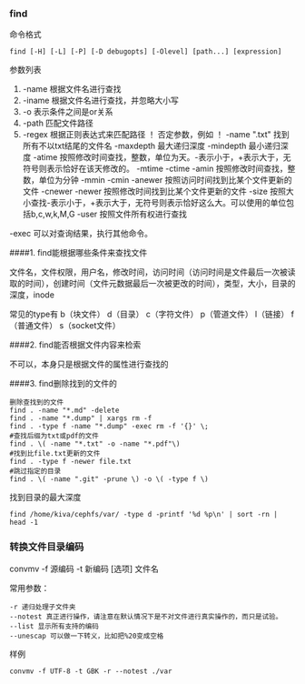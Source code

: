 ### find

命令格式

```
find [-H] [-L] [-P] [-D debugopts] [-Olevel] [path...] [expression]
```

参数列表

1. -name 根据文件名进行查找
2. -iname 根据文件名进行查找，并忽略大小写
3. -o  表示条件之间是or关系
4. -path 匹配文件路径
5. -regex 根据正则表达式来匹配路径
！ 否定参数，例如 ！ -name ".txt" 找到所有不以txt结尾的文件名
-maxdepth 最大递归深度
-mindepth 最小递归深度
-atime 按照修改时间查找，整数，单位为天。-表示小于，+表示大于，无符号则表示恰好在该天修改的。
-mtime
-ctime
-amin 按照修改时间查找，整数，单位为分钟
-mmin
-cmin
-anewer 按照访问时间找到比某个文件更新的文件
-cnewer
-newer  按照修改时间找到比某个文件更新的文件
-size   按照大小查找-表示小于，+表示大于，无符号则表示恰好这么大。可以使用的单位包括b,c,w,k,M,G
-user   按照文件所有权进行查找

-exec  可以对查询结果，执行其他命令。

####1. find能根据哪些条件来查找文件

文件名，文件权限，用户名，修改时间，访问时间（访问时间是文件最后一次被读取的时间），创建时间（文件元数据最后一次被更改的时间），类型，大小，目录的深度，inode

常见的type有 b（块文件） d（目录） c（字符文件） p（管道文件） l（链接） f（普通文件） s（socket文件）

####2. find能否根据文件内容来检索

不可以，本身只是根据文件的属性进行查找的

####3. find删除找到的文件的

    删除查找到的文件
    find . -name "*.md" -delete
    find . -name "*.dump" | xargs rm -f
    find . -type f -name "*.dump" -exec rm -f '{}' \;
    #查找后缀为txt或pdf的文件
    find . \( -name "*.txt" -o -name "*.pdf"\)
    #找到比file.txt更新的文件
    find . -type f -newer file.txt
    #跳过指定的目录
    find . \( -name ".git" -prune \) -o \( -type f \)
    
找到目录的最大深度

```
find /home/kiva/cephfs/var/ -type d -printf '%d %p\n' | sort -rn | head -1
```

### 转换文件目录编码

convmv -f 源编码 -t 新编码 [选项] 文件名

常用参数：

```
-r 递归处理子文件夹
--notest 真正进行操作，请注意在默认情况下是不对文件进行真实操作的，而只是试验。
--list 显示所有支持的编码
--unescap 可以做一下转义，比如把%20变成空格
```

样例

```
convmv -f UTF-8 -t GBK -r --notest ./var
```